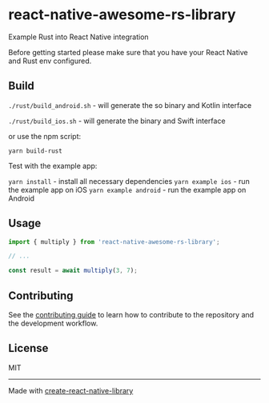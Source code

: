 # react-native-awesome-rs-library

Example Rust into React Native integration

Before getting started please make sure that you have your React Native and Rust env configured.

## Build

`./rust/build_android.sh` - will generate the so binary and Kotlin interface

`./rust/build_ios.sh` - will generate the binary and Swift interface

or use the npm script:

`yarn build-rust`


Test with the example app:

`yarn install` - install all necessary dependencies
`yarn example ios` - run the example app on iOS
`yarn example android` - run the example app on Android

## Usage

```js
import { multiply } from 'react-native-awesome-rs-library';

// ...

const result = await multiply(3, 7);
```

## Contributing

See the [contributing guide](CONTRIBUTING.md) to learn how to contribute to the repository and the development workflow.

## License

MIT

---

Made with [create-react-native-library](https://github.com/callstack/react-native-builder-bob)
